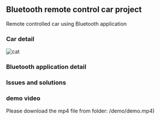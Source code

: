 ## Bluetooth remote control car project

Remote controlled car using Bluetooth application

### Car detail

![cat](doc/car.png)


### Bluetooth application detail


### Issues and solutions



### demo video

Please download the mp4 file from folder: /demo/demo.mp4)
